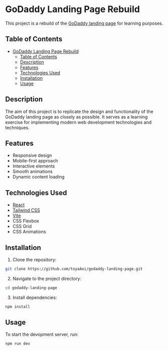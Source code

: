 # GoDaddy Landing Page Rebuild

This project is a rebuild of the [GoDaddy landing page](https://www.godaddy.com/en-in) for learning purposes.

## Table of Contents

- [GoDaddy Landing Page Rebuild](#godaddy-landing-page-rebuild)
  - [Table of Contents](#table-of-contents)
  - [Description](#description)
  - [Features](#features)
  - [Technologies Used](#technologies-used)
  - [Installation](#installation)
  - [Usage](#usage)

## Description

The aim of this project is to replicate the design and functionality of the GoDaddy landing page as closely as possible. It serves as a learning exercise for implementing modern web development technologies and techniques.

## Features

- Responsive design
- Mobile-first approach
- Interactive elements
- Smooth animations
- Dynamic content loading

## Technologies Used

- [React](https://reactjs.org/)
- [Tailwind CSS](https://tailwindcss.com/)
- [Vite](https://vitejs.dev/)
- CSS Flexbox
- CSS Grid
- CSS Animations

## Installation

1. Clone the repository:

```bash
git clone https://github.com/toyaAoi/godaddy-landing-page.git
```

2. Navigate to the project directory:

```bash
cd godaddy-landing-page
```

3. Install dependencies:

```bash
npm install
```

## Usage

To start the devopment server, run:

```bash
npm run dev
```
